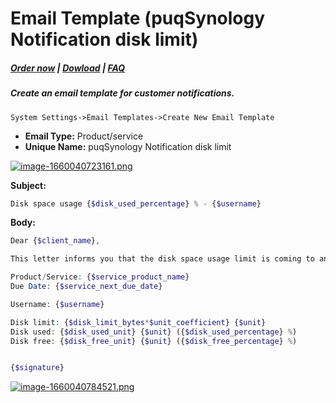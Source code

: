 # Email Template (puqSynology Notification disk limit)

#####  [Order now](https://panel.puqcloud.com/index.php?rp=/store/whmcs-module-synology) | [Dowload](https://download.puqcloud.com/WHMCS/servers/PUQ_WHMCS-Synology/) | [FAQ](https://faq.puqcloud.com/)

##### Create an email template for customer notifications.

```
System Settings->Email Templates->Create New Email Template
```

- **Email Type:** Product/service
- **Unique Name:** puqSynology Notification disk limit

[![image-1660040723161.png](https://doc.puq.info/uploads/images/gallery/2022-08/scaled-1680-/image-1660040723161.png)](https://doc.puq.info/uploads/images/gallery/2022-08/image-1660040723161.png)

**Subject:**

```PHP
Disk space usage {$disk_used_percentage} % - {$username}
```

**Body:**

```PHP
Dear {$client_name},

This letter informs you that the disk space usage limit is coming to an end.

Product/Service: {$service_product_name}
Due Date: {$service_next_due_date}

Username: {$username}

Disk limit: {$disk_limit_bytes*$unit_coefficient} {$unit}
Disk used: {$disk_used_unit} {$unit} ({$disk_used_percentage} %)
Disk free: {$disk_free_unit} {$unit} ({$disk_free_percentage} %)


{$signature}
```

[![image-1660040784521.png](https://doc.puq.info/uploads/images/gallery/2022-08/scaled-1680-/image-1660040784521.png)](https://doc.puq.info/uploads/images/gallery/2022-08/image-1660040784521.png)